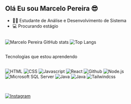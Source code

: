 ## Olá Eu sou Marcelo Pereira 😎

- 👨‍🎓 Estudante de Análise e Desenvolvimento de Sistema
- 💻 Procurando estágio
  ##
![Marcelo Pereira GitHub stats](https://github-readme-stats.vercel.app/api?username=MarceloPereira&show_icons=true&theme=shadow_red)
![Top Langs](https://github-readme-stats.vercel.app/api/top-langs/?username=bolivarpr&layout=compact&langs_count=16&theme=shadow_red)

  ##
Tecnologias que estou aprendendo
<div style="displey: inline_block"><br/>
  <img algin="center" alt="HTML" src="https://img.shields.io/badge/HTML5-E34F26?style=for-the-badge&logo=html5&logoColor=white"/>
  <img algin="center" alt="CSS" src="https://img.shields.io/badge/CSS3-1572B6?style=for-the-badge&logo=css3&logoColor=white"/>
  <img algin="center" alt="Javascript" src="https://img.shields.io/badge/JavaScript-F7DF1E?style=for-the-badge&logo=javascript&logoColor=black"/>
  <img algin="center" alt="React" src="https://img.shields.io/badge/React-20232A?style=for-the-badge&logo=react&logoColor=61DAFB"/>
  <img algin="center" alt="Github" src="https://img.shields.io/badge/GitHub-100000?style=for-the-badge&logo=github&logoColor=white"/>
  <img algin="center" alt="Node.js" src="https://img.shields.io/badge/Node.js-43853D?style=for-the-badge&logo=node.js&logoColor=white"/>
  <img algin="center" alt="Microsoft SQL Server" src="https://img.shields.io/badge/Microsoft_SQL_Server-CC2927?style=for-the-badge&logo=microsoft-sql-server&logoColor=white"/>
  <img algin="center" alt="Java" src="https://img.shields.io/badge/Java-ED8B00?style=for-the-badge&logo=openjdk&logoColor=white">
  <img algin="center" alt="Java" src="https://img.shields.io/badge/Figma-F24E1E?style=for-the-badge&logo=figma&logoColor=white">
  <img algin="center" alt="Tailwindcss" src="https://img.shields.io/badge/Tailwind_CSS-38B2AC?style=for-the-badge&logo=tailwind-css&logoColor=white">
</div></br>

 ##
  
[![Instagram](https://img.shields.io/badge/Instagram-E4405F?style=for-the-badge&logo=instagram&logoColor=white)](https://www.instagram.com/bolivarpr_/)
